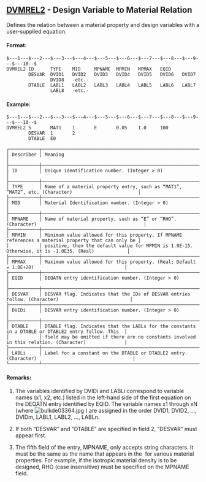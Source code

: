 ## [DVMREL2](https://help.hexagonmi.com/bundle/MSC_Nastran_2022.4/page/Nastran_Combined_Book/qrg/bulkde/TOC.DVMREL2.xhtml) - Design Variable to Material Relation

Defines the relation between a material property and design variables with a user-supplied equation.

#### Format:

```nastran
$---1---$---2---$---3---$---4---$---5---$---6---$---7---$---8---$---9---$---10--$
DVMREL2 ID      TYPE    MID     MPNAME  MPMIN   MPMAX   EQID                    
        DESVAR  DVID1   DVID2   DVID3   DVID4   DVID5   DVID6   DVID7           
                DVID8   -etc.-                                                  
        DTABLE  LABL1   LABL2   LABL3   LABL4   LABL5   LABL6   LABL7           
                LABL8   -etc.-                                                  
```
#### Example:

```nastran
$---1---$---2---$---3---$---4---$---5---$---6---$---7---$---8---$---9---$---10--$
DVMREL2 5       MAT1    1       E       0.05    1.0     100                     
        DESVAR  1       2                                                       
        DTABLE  E0                                                              
```
```text
┌───────────┬────────────────────────────────────────────────────────────────────────────────────────────────────┐
│ Describer │ Meaning                                                                                            │
├───────────┼────────────────────────────────────────────────────────────────────────────────────────────────────┤
│ ID        │ Unique identification number. (Integer > 0)                                                        │
├───────────┼────────────────────────────────────────────────────────────────────────────────────────────────────┤
│ TYPE      │ Name of a material property entry, such as “MAT1”, “MAT2”, etc. (Character)                        │
├───────────┼────────────────────────────────────────────────────────────────────────────────────────────────────┤
│ MID       │ Material Identification number. (Integer > 0)                                                      │
├───────────┼────────────────────────────────────────────────────────────────────────────────────────────────────┤
│ MPNAME    │ Name of material property, such as “E” or “RHO”. (Character)                                       │
├───────────┼────────────────────────────────────────────────────────────────────────────────────────────────────┤
│ MPMIN     │ Minimum value allowed for this property. If MPNAME references a material property that can only be │
│           │ positive, then the default value for MPMIN is 1.0E-15. Otherwise, it is -1.0E35. (Real)            │
├───────────┼────────────────────────────────────────────────────────────────────────────────────────────────────┤
│ MPMAX     │ Maximum value allowed for this property. (Real; Default = 1.0E+20)                                 │
├───────────┼────────────────────────────────────────────────────────────────────────────────────────────────────┤
│ EQID      │ DEQATN entry identification number. (Integer > 0)                                                  │
├───────────┼────────────────────────────────────────────────────────────────────────────────────────────────────┤
│ DESVAR    │ DESVAR flag. Indicates that the IDs of DESVAR entries follow. (Character)                          │
├───────────┼────────────────────────────────────────────────────────────────────────────────────────────────────┤
│ DVIDi     │ DESVAR entry identification number. (Integer > 0)                                                  │
├───────────┼────────────────────────────────────────────────────────────────────────────────────────────────────┤
│ DTABLE    │ DTABLE flag. Indicates that the LABLs for the constants in a DTABLE or DTABLE2 entry follow. This  │
│           │ field may be omitted if there are no constants involved in this relation. (Character)              │
├───────────┼────────────────────────────────────────────────────────────────────────────────────────────────────┤
│ LABLi     │ Label for a constant on the DTABLE or DTABLE2 entry. (Character)                                   │
└───────────┴────────────────────────────────────────────────────────────────────────────────────────────────────┘
```
#### Remarks:

1. The variables identified by DVIDi and LABLi correspond to variable names (x1, x2, etc.) listed in the left-hand side of the first equation on the DEQATN entry identified by EQID. The variable names x1 through xN (where  ![bulkde03364.jpg](https://help-be.hexagonmi.com/bundle/MSC_Nastran_2022.4/page/Nastran_Combined_Book/qrg/bulkde/../../../assets/bulkde03364.jpg?_LANG=enus) ) are assigned in the order DVID1, DVID2, ..., DVIDm, LABL1, LABL2, ..., LABLn.

2. If both “DESVAR” and “DTABLE” are specified in field 2, “DESVAR” must appear first.

3. The fifth field of the entry, MPNAME, only accepts string characters. It must be the same as the name that appears in the   for various material properties. For example, if the isotropic material density is to be designed, RHO (case insensitive) must be specified on the MPNAME field.

